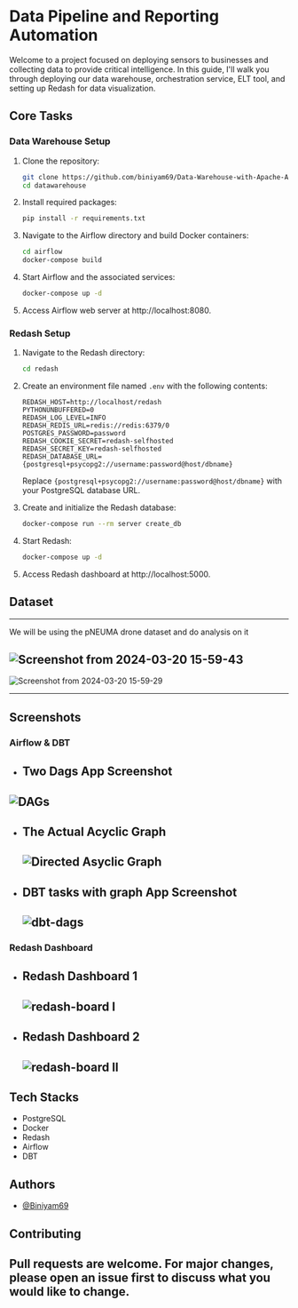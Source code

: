 # Data Pipeline and Reporting Automation


Welcome to a project focused on deploying sensors to businesses and collecting data to provide critical intelligence. In this guide, I'll walk you through deploying our data warehouse, orchestration service, ELT tool, and setting up Redash for data visualization.

## Core Tasks

### Data Warehouse Setup

1. Clone the repository:
   ```bash
   git clone https://github.com/biniyam69/Data-Warehouse-with-Apache-Airflow-Redash-and-DBT-.git datawarehouse
   cd datawarehouse
   ```

2. Install required packages:
   ```bash
   pip install -r requirements.txt
   ```

3. Navigate to the Airflow directory and build Docker containers:
   ```bash
   cd airflow
   docker-compose build
   ```

4. Start Airflow and the associated services:
   ```bash
   docker-compose up -d
   ```

5. Access Airflow web server at http://localhost:8080.

### Redash Setup

1. Navigate to the Redash directory:
   ```bash
   cd redash
   ```

2. Create an environment file named `.env` with the following contents:
   ```
   REDASH_HOST=http://localhost/redash
   PYTHONUNBUFFERED=0
   REDASH_LOG_LEVEL=INFO
   REDASH_REDIS_URL=redis://redis:6379/0
   POSTGRES_PASSWORD=password
   REDASH_COOKIE_SECRET=redash-selfhosted
   REDASH_SECRET_KEY=redash-selfhosted
   REDASH_DATABASE_URL={postgresql+psycopg2://username:password@host/dbname}
   ```

   Replace `{postgresql+psycopg2://username:password@host/dbname}` with your PostgreSQL database URL.

3. Create and initialize the Redash database:
   ```bash
   docker-compose run --rm server create_db
   ```

4. Start Redash:
   ```bash
   docker-compose up -d
   ```

5. Access Redash dashboard at http://localhost:5000.

## Dataset
---
We will be using the pNEUMA drone dataset and do analysis on it

![Screenshot from 2024-03-20 15-59-43](https://github.com/biniyam69/Data-Warehouse-with-Apache-Airflow-Redash-and-DBT-/assets/91191700/47077a79-7021-4f43-bd4b-62371a1b3a1c)
---

![Screenshot from 2024-03-20 15-59-29](https://github.com/biniyam69/Data-Warehouse-with-Apache-Airflow-Redash-and-DBT-/assets/91191700/19827817-5ba8-43fd-8c11-4077db0836c1)

---

## Screenshots

### Airflow & DBT
- Two Dags App Screenshot
  ---
![DAGs](https://github.com/biniyam69/AI-Contract-Lawyer/assets/91191700/bbb4dd87-65e0-4786-b33b-bac7c5fec2d9)
  ---
- The Actual Acyclic Graph
  ---
  ![Directed Asyclic Graph](https://github.com/biniyam69/AI-Contract-Lawyer/assets/91191700/beab22bd-bdb5-48ce-8893-ca6a5b2294a7)
  ---
- DBT tasks with graph App Screenshot
  ---
  ![dbt-dags](https://github.com/biniyam69/AI-Contract-Lawyer/assets/91191700/853090c9-3d97-4f99-9213-b9e01d752dcd)
  ---

### Redash Dashboard
- Redash Dashboard 1
  ---
  ![redash-board I](https://github.com/biniyam69/AI-Contract-Lawyer/assets/91191700/d75249b6-d737-4442-8baa-17ffd0365cba)
  ---

- Redash Dashboard 2
  ---
  ![redash-board II](https://github.com/biniyam69/AI-Contract-Lawyer/assets/91191700/69ec2e3e-b7c6-4864-908e-eda9e01a2f79)
  ---

## Tech Stacks
- PostgreSQL
- Docker
- Redash
- Airflow
- DBT

## Authors
- [@Biniyam69](https://github.com/biniyam69)

## Contributing
Pull requests are welcome. For major changes, please open an issue first to discuss what you would like to change.
---
